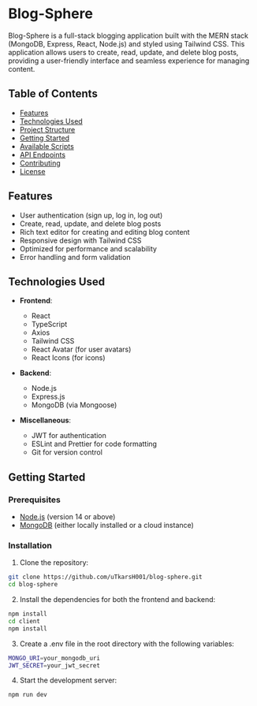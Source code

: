 # Blog-Sphere

Blog-Sphere is a full-stack blogging application built with the MERN stack (MongoDB, Express, React, Node.js) and styled using Tailwind CSS. This application allows users to create, read, update, and delete blog posts, providing a user-friendly interface and seamless experience for managing content.

## Table of Contents

- [Features](#features)
- [Technologies Used](#technologies-used)
- [Project Structure](#project-structure)
- [Getting Started](#getting-started)
- [Available Scripts](#available-scripts)
- [API Endpoints](#api-endpoints)
- [Contributing](#contributing)
- [License](#license)

## Features

- User authentication (sign up, log in, log out)
- Create, read, update, and delete blog posts
- Rich text editor for creating and editing blog content
- Responsive design with Tailwind CSS
- Optimized for performance and scalability
- Error handling and form validation

## Technologies Used

- **Frontend**:
  - React
  - TypeScript
  - Axios
  - Tailwind CSS
  - React Avatar (for user avatars)
  - React Icons (for icons)

- **Backend**:
  - Node.js
  - Express.js
  - MongoDB (via Mongoose)

- **Miscellaneous**:
  - JWT for authentication
  - ESLint and Prettier for code formatting
  - Git for version control


## Getting Started

### Prerequisites

- [Node.js](https://nodejs.org/) (version 14 or above)
- [MongoDB](https://www.mongodb.com/) (either locally installed or a cloud instance)

### Installation

1. Clone the repository:

```bash
git clone https://github.com/uTkarsH001/blog-sphere.git
cd blog-sphere
```

2. Install the dependencies for both the frontend and backend:

 ```bash
npm install
cd client
npm install
```

3. Create a .env file in the root directory with the following variables:

```bash
MONGO_URI=your_mongodb_uri
JWT_SECRET=your_jwt_secret
```

4. Start the development server:

```bash
npm run dev
```




